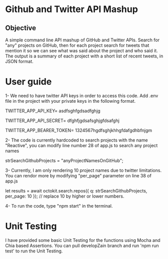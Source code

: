 # Github and Twitter API Mashup


## Objective

A simple command line API mashup of GitHub and Twitter APIs. 
Search for "any" projects on GitHub, then for each project search for tweets that mention it 
so we can see what was said about the project and who said it. The output is a summary 
of each project with a short list of recent tweets, in JSON format.

# User guide
1- We need to have twitter API keys in order to access this code. Add .env file in the project with your private keys in the following format.

TWITTER_APP_API_KEY= asdfsghfgdsadfghjg

TWITTER_APP_API_SECRET= dfghfjgdsafsghjgfdsafghj

TWITTER_APP_BEARER_TOKEN= 1324567hgdfsghjkhhgfdafgdhbfnjgm

2- The code is currently hardcoded to search projects with the name "Reactive", you can modify line number 28 of app.js to search any project names

strSearchGithubProjects = "anyProjectNamesOnGitHub";

3- Currently, I am only rendering 10 project names due to twitter limitations. You can rendor more by modifying "per_page" parameter on line 38 of app.js

let results = await octokit.search.repos({ q: strSearchGithubProjects, per_page: 10 });     // replace 10 by higher or lower numbers.

4- To run the code, type "npm start" in the terminal.


# Unit Testing
I have provided some basic Unit Testing for the functions using Mocha and Chia based Assertions.
You can pull developZain branch and run 'npm run test' to run the Unit Testing.
